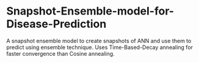 # Snapshot-Ensemble-model-for-Disease-Prediction
A snapshot ensemble model to create snapshots of ANN and use them to predict using ensemble technique. Uses Time-Based-Decay annealing for faster convergence than Cosine annealing.
